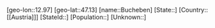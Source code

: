 ﻿---
location: [47.13,12.97]
mapzoom: [7,12] 
mapmarker: city 
type: City
tags:
- geo/City


SpocWebEntityId: 29394
isDeleted: false
confidential: public

---
[geo-lon::12.97]
[geo-lat::47.13]
[name::Bucheben]
[State::]
[Country::[[Austria]]]
[StateId::]
[Population::]
[Unknown::]

